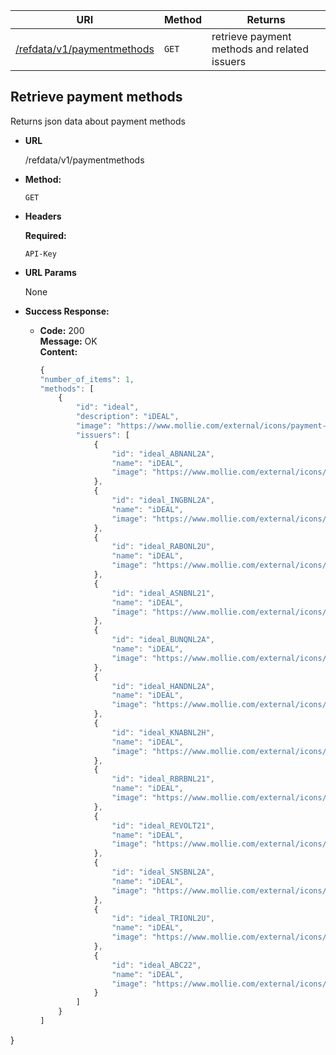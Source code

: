 | URI                                                                | Method | Returns                                              |
| ------------------------------------------------------------------ | ------ | ---------------------------------------------------- |
| [/refdata/v1/paymentmethods](#retrieve-payment-methods)            | `GET`  | retrieve payment methods and related issuers         |

## **Retrieve payment methods**

Returns json data about payment methods

- **URL**

  /refdata/v1/paymentmethods

- **Method:**

  `GET`

- **Headers**

  **Required:**

  `API-Key` 

- **URL Params**

  None

- **Success Response:**

  - **Code:** 200 <br />
    **Message:** OK <br />
    **Content:** <br />

    ```javascript
    {
    "number_of_items": 1,
    "methods": [
        {
            "id": "ideal",
            "description": "iDEAL",
            "image": "https://www.mollie.com/external/icons/payment-methods/ideal.svg",
            "issuers": [
                {
                    "id": "ideal_ABNANL2A",
                    "name": "iDEAL",
                    "image": "https://www.mollie.com/external/icons/ideal-issuers/ABNANL2A.svg"
                },
                {
                    "id": "ideal_INGBNL2A",
                    "name": "iDEAL",
                    "image": "https://www.mollie.com/external/icons/ideal-issuers/INGBNL2A.svg"
                },
                {
                    "id": "ideal_RABONL2U",
                    "name": "iDEAL",
                    "image": "https://www.mollie.com/external/icons/ideal-issuers/RABONL2U.svg"
                },
                {
                    "id": "ideal_ASNBNL21",
                    "name": "iDEAL",
                    "image": "https://www.mollie.com/external/icons/ideal-issuers/ASNBNL21.svg"
                },
                {
                    "id": "ideal_BUNQNL2A",
                    "name": "iDEAL",
                    "image": "https://www.mollie.com/external/icons/ideal-issuers/BUNQNL2A.svg"
                },
                {
                    "id": "ideal_HANDNL2A",
                    "name": "iDEAL",
                    "image": "https://www.mollie.com/external/icons/ideal-issuers/HANDNL2A.svg"
                },
                {
                    "id": "ideal_KNABNL2H",
                    "name": "iDEAL",
                    "image": "https://www.mollie.com/external/icons/ideal-issuers/KNABNL2H.svg"
                },
                {
                    "id": "ideal_RBRBNL21",
                    "name": "iDEAL",
                    "image": "https://www.mollie.com/external/icons/ideal-issuers/RBRBNL21.svg"
                },
                {
                    "id": "ideal_REVOLT21",
                    "name": "iDEAL",
                    "image": "https://www.mollie.com/external/icons/ideal-issuers/REVOLT21.svg"
                },
                {
                    "id": "ideal_SNSBNL2A",
                    "name": "iDEAL",
                    "image": "https://www.mollie.com/external/icons/ideal-issuers/SNSBNL2A.svg"
                },
                {
                    "id": "ideal_TRIONL2U",
                    "name": "iDEAL",
                    "image": "https://www.mollie.com/external/icons/ideal-issuers/TRIONL2U.svg"
                },
                {
                    "id": "ideal_ABC22",
                    "name": "iDEAL",
                    "image": "https://www.mollie.com/external/icons/ideal-issuers/FVLBNL22.svg"
                }
            ]
        }
    ]
}
```